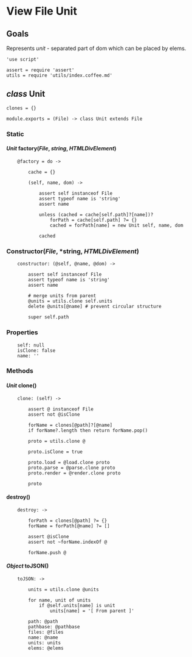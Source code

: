 View File Unit
==============

Goals
-----

Represents *unit* - separated part of dom which can be placed by elems.

	'use script'

	assert = require 'assert'
	utils = require 'utils/index.coffee.md'

*class* Unit
------------

	clones = {}

	module.exports = (File) -> class Unit extends File

### Static

#### *Unit* factory(*File*, *string*, *HTMLDivElement*)

		@factory = do ->

			cache = {}

			(self, name, dom) ->

				assert self instanceof File
				assert typeof name is 'string'
				assert name

				unless (cached = cache[self.path]?[name])?
					forPath = cache[self.path] ?= {}
					cached = forPath[name] = new Unit self, name, dom

				cached

### Constructor(*File*, *string, *HTMLDivElement*)

		constructor: (@self, @name, @dom) ->

			assert self instanceof File
			assert typeof name is 'string'
			assert name

			# merge units from parent
			@units = utils.clone self.units
			delete @units[@name] # prevent circular structure

			super self.path

### Properties

		self: null
		isClone: false
		name: ''

### Methods

#### *Unit* clone()

		clone: (self) ->

			assert @ instanceof File
			assert not @isClone

			forName = clones[@path]?[@name]
			if forName?.length then return forName.pop() 

			proto = utils.clone @

			proto.isClone = true

			proto.load = @load.clone proto
			proto.parse = @parse.clone proto
			proto.render = @render.clone proto

			proto

#### destroy()

		destroy: ->

			forPath = clones[@path] ?= {}
			forName = forPath[@name] ?= []

			assert @isClone
			assert not ~forName.indexOf @

			forName.push @

#### *Object* toJSON()

		toJSON: ->

			units = utils.clone @units

			for name, unit of units
				if @self.units[name] is unit
					units[name] = '[ From parent ]'

			path: @path
			pathbase: @pathbase
			files: @files
			name: @name
			units: units
			elems: @elems